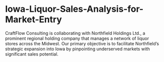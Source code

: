 # Iowa-Liquor-Sales-Analysis-for-Market-Entry
CraftFlow Consulting is collaborating with Northfield Holdings Ltd., a prominent regional holding company that manages a network of liquor stores across the Midwest. Our primary objective is to facilitate Northfield’s strategic expansion into Iowa by pinpointing underserved markets with significant sales potential.
